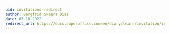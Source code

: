 ```yaml
---
uid: invitations-redirect
author: Bergfrid Skaara Dias
date: 03.18.2022
redirect_url: https://docs.superoffice.com/en/diary/learn/invitation/index.html
---
```

